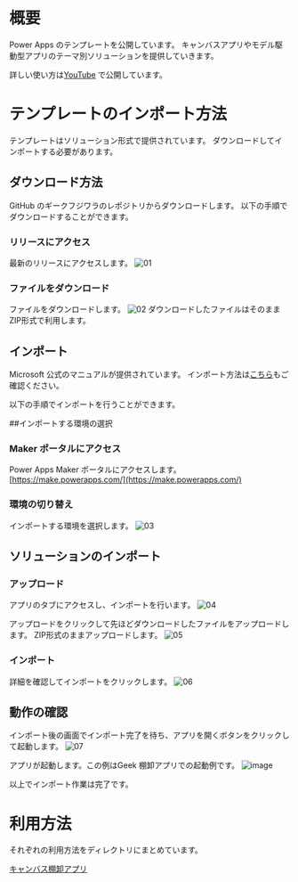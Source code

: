 # 概要
Power Apps のテンプレートを公開しています。
キャンバスアプリやモデル駆動型アプリのテーマ別ソリューションを提供していきます。

詳しい使い方は[YouTube](https://www.youtube.com/@geekfujiwara) で公開しています。


# テンプレートのインポート方法

テンプレートはソリューション形式で提供されています。
ダウンロードしてインポートする必要があります。

## ダウンロード方法
GitHub のギークフジワラのレポジトリからダウンロードします。
以下の手順でダウンロードすることができます。

### リリースにアクセス
最新のリリースにアクセスします。
![01](https://user-images.githubusercontent.com/96101315/236035069-4b8853e8-9a58-43cb-b894-9d81d15e11cc.png)

### ファイルをダウンロード
ファイルをダウンロードします。
![02](https://user-images.githubusercontent.com/96101315/236035098-879f5d21-50d0-4f7c-bfe7-2195462199cf.png)
ダウンロードしたファイルはそのままZIP形式で利用します。

## インポート
Microsoft 公式のマニュアルが提供されています。
インポート方法は[こちら](https://learn.microsoft.com/ja-jp/power-apps/maker/canvas-apps/export-import-app#%E3%82%AD%E3%83%A3%E3%83%B3%E3%83%90%E3%82%B9-%E3%82%A2%E3%83%97%E3%83%AA-%E3%83%91%E3%83%83%E3%82%B1%E3%83%BC%E3%82%B8%E3%81%AE%E3%82%A4%E3%83%B3%E3%83%9D%E3%83%BC%E3%83%88)もご確認ください。

以下の手順でインポートを行うことができます。

##インポートする環境の選択

### Maker ポータルにアクセス
Power Apps Maker ポータルにアクセスします。
[https://make.powerapps.com/](https://make.powerapps.com/)

### 環境の切り替え
インポートする環境を選択します。
![03](https://user-images.githubusercontent.com/96101315/236039165-3b7c6925-e2a4-4e72-aa51-d9081a92b9ba.png)

## ソリューションのインポート
### アップロード
アプリのタブにアクセスし、インポートを行います。
![04](https://user-images.githubusercontent.com/96101315/236039157-cbd4a4c9-c438-427f-a746-f74eb5a3c8b9.png)

アップロードをクリックして先ほどダウンロードしたファイルをアップロードします。
ZIP形式のままアップロードします。
![05](https://user-images.githubusercontent.com/96101315/236039155-33c3ee41-6301-40c2-81a8-9508842a1fc7.png)

### インポート
詳細を確認してインポートをクリックします。
![06](https://user-images.githubusercontent.com/96101315/236039143-430a21fc-7c84-43d1-b60a-b165278fad0a.png)

## 動作の確認
インポート後の画面でインポート完了を待ち、アプリを開くボタンをクリックして起動します。
![07](https://user-images.githubusercontent.com/96101315/236040811-74e2554c-ae6d-49e0-aa50-c5d99c763408.png)

アプリが起動します。この例はGeek 棚卸アプリでの起動例です。
![image](https://user-images.githubusercontent.com/96101315/236041262-49975724-26be-453b-9666-af271b57ae91.png)

以上でインポート作業は完了です。

# 利用方法
それぞれの利用方法をディレクトリにまとめています。

[キャンバス棚卸アプリ](https://github.com/geekfujiwara/PowerAppsTemplates/tree/main/%E3%82%AD%E3%83%A3%E3%83%B3%E3%83%90%E3%82%B9%E6%A3%9A%E5%8D%B8%E3%82%A2%E3%83%97%E3%83%AA)

